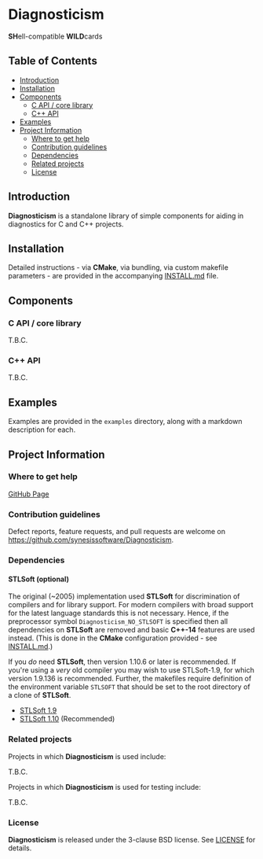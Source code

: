 # Diagnosticism <!-- omit in toc -->
**SH**ell-compatible **WILD**cards

## Table of Contents <!-- omit in toc -->


- [Introduction](#introduction)
- [Installation](#installation)
- [Components](#components)
  - [C API / core library](#c-api--core-library)
  - [C++ API](#c-api)
- [Examples](#examples)
- [Project Information](#project-information)
  - [Where to get help](#where-to-get-help)
  - [Contribution guidelines](#contribution-guidelines)
  - [Dependencies](#dependencies)
  - [Related projects](#related-projects)
  - [License](#license)


## Introduction

**Diagnosticism** is a standalone library of simple components for aiding in diagnostics for C and C++ projects.


## Installation

Detailed instructions - via **CMake**, via bundling, via custom makefile
parameters - are provided in the accompanying [INSTALL.md](./INSTALL.md)
file.


## Components

### C API / core library

T.B.C.


### C++ API

T.B.C.


## Examples

Examples are provided in the ```examples``` directory, along with a markdown description for each.


## Project Information

### Where to get help

[GitHub Page](https://github.com/synesissoftware/Diagnosticism "GitHub Page")


### Contribution guidelines

Defect reports, feature requests, and pull requests are welcome on https://github.com/synesissoftware/Diagnosticism.


### Dependencies

#### STLSoft (optional) <!-- omit in toc -->

The original (~2005) implementation used **STLSoft** for discrimination of compilers and for library support. For modern compilers with broad support for the latest language standards this is not necessary. Hence, if the preprocessor symbol `Diagnosticism_NO_STLSOFT` is specified then all dependencies on **STLSoft** are removed and basic **C++-14** features are used instead. (This is done in the **CMake** configuration provided - see [INSTALL.md](./INSTALL.md).)

If you _do_ need **STLSoft**, then version 1.10.6 or later is recommended. If you're using a _very_ old compiler you may wish to use STLSoft-1.9, for which version 1.9.136 is recommended. Further, the makefiles require definition of the environment variable `STLSOFT` that should be set to the root directory of a clone of **STLSoft**.

* [STLSoft 1.9](http://github.com/synesissoftware/STLSoft-1.9/)
* [STLSoft 1.10](http://github.com/synesissoftware/STLSoft-1.10/) (Recommended)


### Related projects

Projects in which **Diagnosticism** is used include:

T.B.C.


Projects in which **Diagnosticism** is used for testing include:

T.B.C.


### License

**Diagnosticism** is released under the 3-clause BSD license. See [LICENSE](./LICENSE) for details.


<!-- ########################### end of file ########################### -->

